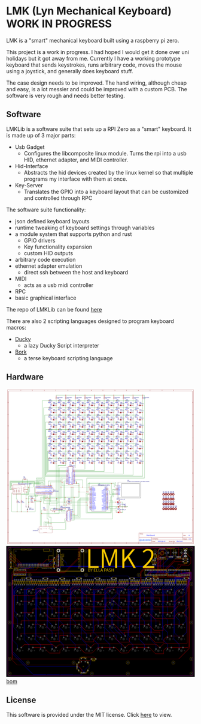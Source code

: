 # LMK (Lyn Mechanical Keyboard) WORK IN PROGRESS
LMK is a "smart" mechanical keyboard built using a raspberry pi zero.

This project is a work in progress. I had hoped I would get it done over uni holidays but it got away from me. Currently I have a working prototype keyboard that sends keystrokes, runs arbitrary code, moves the mouse using a joystick, and generally does keyboard stuff. 

The case design needs to be improved. The hand wiring, although cheap and easy, is a lot messier and could be improved with a custom PCB. The software is very rough and needs better testing.

## Software
LMKLib is a software suite that sets up a RPI Zero as a "smart" keyboard. It is made up of 3 major parts:
- Usb Gadget
  - Configures the libcomposite linux module. Turns the rpi into a usb HID, ethernet adapter, and MIDI controller. 
- Hid-Interface
  - Abstracts the hid devices created by the linux kernel so that multiple programs my interface with them at once.
- Key-Server
  - Translates the GPIO into a keyboard layout that can be customized and controlled through RPC

The software suite functionality:
- json defined keyboard layouts
- runtime tweaking of keyboard settings through variables
- a module system that supports python and rust
  - GPIO drivers 
  - Key functionality expansion
  - custom HID outputs
- arbitrary code execution
- ethernet adapter emulation
  - direct ssh between the host and keyboard
- MIDI
  - acts as a usb midi controller
- RPC
- basic graphical interface

The repo of LMKLib can be found [here](https://github.com/ellabellla/lmklib)

There are also 2 scripting languages designed to program keyboard macros:
- [Ducky](https://github.com/ellabellla/ducky)
  - a lazy Ducky Script interpreter
- [Bork](https://github.com/ellabellla/bork)
  - a terse keyboard scripting language

## Hardware

![schematic](pcb/Schematic_Ortho90_2023-07-25.svg)
![pcb](pcb/PCB_PCB_Ortho90_2023-07-25.svg)
[bom](pcb/BOM_Ortho90_2023-07-25.csv)

## License
This software is provided under the MIT license. Click [here](./LICENSE) to view.
